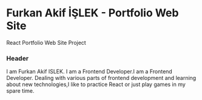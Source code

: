 # Furkan Akif İŞLEK - Portfolio Web Site

React Portfolio Web Site Project

### Header

I am Furkan Akif ISLEK.
I am a Frontend Developer.I am a Frontend Developer. Dealing with various parts of frontend development and learning about new technologies,I like to practice React or just play games in my spare time.
